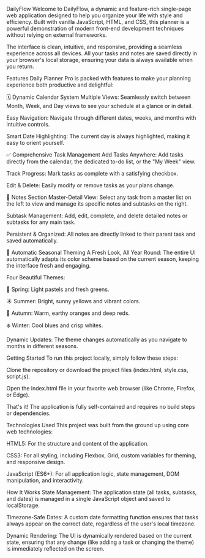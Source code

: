 DailyFlow
Welcome to DailyFlow, a dynamic and feature-rich single-page web application designed to help you organize your life with style and efficiency. Built with vanilla JavaScript, HTML, and CSS, this planner is a powerful demonstration of modern front-end development techniques without relying on external frameworks.

The interface is clean, intuitive, and responsive, providing a seamless experience across all devices. All your tasks and notes are saved directly in your browser's local storage, ensuring your data is always available when you return.

Features
Daily Planner Pro is packed with features to make your planning experience both productive and delightful:

🗓️ Dynamic Calendar System
Multiple Views: Seamlessly switch between Month, Week, and Day views to see your schedule at a glance or in detail.

Easy Navigation: Navigate through different dates, weeks, and months with intuitive controls.

Smart Date Highlighting: The current day is always highlighted, making it easy to orient yourself.

✅ Comprehensive Task Management
Add Tasks Anywhere: Add tasks directly from the calendar, the dedicated to-do list, or the "My Week" view.

Track Progress: Mark tasks as complete with a satisfying checkbox.

Edit & Delete: Easily modify or remove tasks as your plans change.

📝 Notes Section
Master-Detail View: Select any task from a master list on the left to view and manage its specific notes and subtasks on the right.

Subtask Management: Add, edit, complete, and delete detailed notes or subtasks for any main task.

Persistent & Organized: All notes are directly linked to their parent task and saved automatically.

🎨 Automatic Seasonal Theming
A Fresh Look, All Year Round: The entire UI automatically adapts its color scheme based on the current season, keeping the interface fresh and engaging.

Four Beautiful Themes:

🌸 Spring: Light pastels and fresh greens.

☀️ Summer: Bright, sunny yellows and vibrant colors.

🍂 Autumn: Warm, earthy oranges and deep reds.

❄️ Winter: Cool blues and crisp whites.

Dynamic Updates: The theme changes automatically as you navigate to months in different seasons.

Getting Started
To run this project locally, simply follow these steps:

Clone the repository or download the project files (index.html, style.css, script.js).

Open the index.html file in your favorite web browser (like Chrome, Firefox, or Edge).

That's it! The application is fully self-contained and requires no build steps or dependencies.

Technologies Used
This project was built from the ground up using core web technologies:

HTML5: For the structure and content of the application.

CSS3: For all styling, including Flexbox, Grid, custom variables for theming, and responsive design.

JavaScript (ES6+): For all application logic, state management, DOM manipulation, and interactivity.

How It Works
State Management: The application state (all tasks, subtasks, and dates) is managed in a single JavaScript object and saved to localStorage.

Timezone-Safe Dates: A custom date formatting function ensures that tasks always appear on the correct date, regardless of the user's local timezone.

Dynamic Rendering: The UI is dynamically rendered based on the current state, ensuring that any change (like adding a task or changing the theme) is immediately reflected on the screen.
